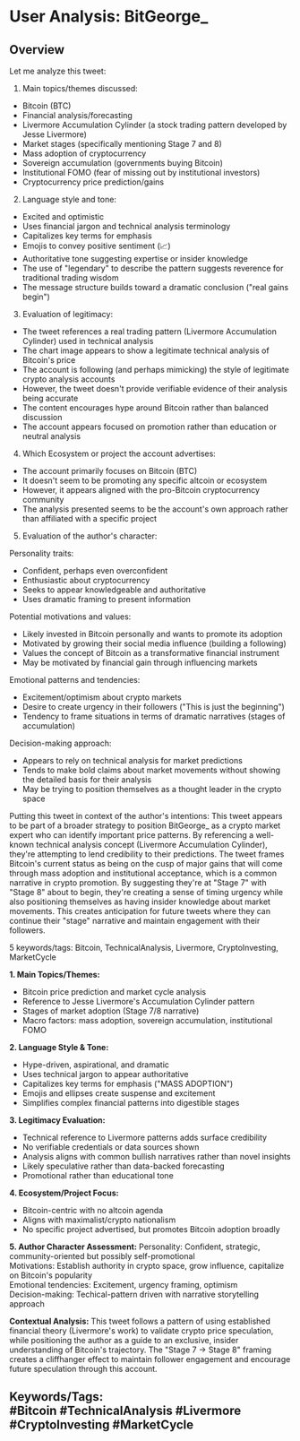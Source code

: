 # User Analysis: BitGeorge_

## Overview

<think>
Let me analyze this tweet:

1. Main topics/themes discussed:
- Bitcoin (BTC)
- Financial analysis/forecasting
- Livermore Accumulation Cylinder (a stock trading pattern developed by Jesse Livermore)
- Market stages (specifically mentioning Stage 7 and 8)
- Mass adoption of cryptocurrency
- Sovereign accumulation (governments buying Bitcoin)
- Institutional FOMO (fear of missing out by institutional investors)
- Cryptocurrency price prediction/gains

2. Language style and tone:
- Excited and optimistic
- Uses financial jargon and technical analysis terminology
- Capitalizes key terms for emphasis
- Emojis to convey positive sentiment (📈)
- Authoritative tone suggesting expertise or insider knowledge
- The use of "legendary" to describe the pattern suggests reverence for traditional trading wisdom
- The message structure builds toward a dramatic conclusion ("real gains begin")

3. Evaluation of legitimacy:
- The tweet references a real trading pattern (Livermore Accumulation Cylinder) used in technical analysis
- The chart image appears to show a legitimate technical analysis of Bitcoin's price
- The account is following (and perhaps mimicking) the style of legitimate crypto analysis accounts
- However, the tweet doesn't provide verifiable evidence of their analysis being accurate
- The content encourages hype around Bitcoin rather than balanced discussion
- The account appears focused on promotion rather than education or neutral analysis

4. Which Ecosystem or project the account advertises:
- The account primarily focuses on Bitcoin (BTC)
- It doesn't seem to be promoting any specific altcoin or ecosystem
- However, it appears aligned with the pro-Bitcoin cryptocurrency community
- The analysis presented seems to be the account's own approach rather than affiliated with a specific project

5. Evaluation of the author's character:

Personality traits:
- Confident, perhaps even overconfident
- Enthusiastic about cryptocurrency
- Seeks to appear knowledgeable and authoritative
- Uses dramatic framing to present information

Potential motivations and values:
- Likely invested in Bitcoin personally and wants to promote its adoption
- Motivated by growing their social media influence (building a following)
- Values the concept of Bitcoin as a transformative financial instrument
- May be motivated by financial gain through influencing markets

Emotional patterns and tendencies:
- Excitement/optimism about crypto markets
- Desire to create urgency in their followers ("This is just the beginning")
- Tendency to frame situations in terms of dramatic narratives (stages of accumulation)

Decision-making approach:
- Appears to rely on technical analysis for market predictions
- Tends to make bold claims about market movements without showing the detailed basis for their analysis
- May be trying to position themselves as a thought leader in the crypto space

Putting this tweet in context of the author's intentions:
This tweet appears to be part of a broader strategy to position BitGeorge_ as a crypto market expert who can identify important price patterns. By referencing a well-known technical analysis concept (Livermore Accumulation Cylinder), they're attempting to lend credibility to their predictions. The tweet frames Bitcoin's current status as being on the cusp of major gains that will come through mass adoption and institutional acceptance, which is a common narrative in crypto promotion. By suggesting they're at "Stage 7" with "Stage 8" about to begin, they're creating a sense of timing urgency while also positioning themselves as having insider knowledge about market movements. This creates anticipation for future tweets where they can continue their "stage" narrative and maintain engagement with their followers.

5 keywords/tags:
Bitcoin, TechnicalAnalysis, Livermore, CryptoInvesting, MarketCycle
</think>

**1. Main Topics/Themes:**
- Bitcoin price prediction and market cycle analysis
- Reference to Jesse Livermore's Accumulation Cylinder pattern
- Stages of market adoption (Stage 7/8 narrative)
- Macro factors: mass adoption, sovereign accumulation, institutional FOMO

**2. Language Style & Tone:**
- Hype-driven, aspirational, and dramatic
- Uses technical jargon to appear authoritative
- Capitalizes key terms for emphasis ("MASS ADOPTION")
- Emojis and ellipses create suspense and excitement
- Simplifies complex financial patterns into digestible stages

**3. Legitimacy Evaluation:**
- Technical reference to Livermore patterns adds surface credibility
- No verifiable credentials or data sources shown
- Analysis aligns with common bullish narratives rather than novel insights
- Likely speculative rather than data-backed forecasting
- Promotional rather than educational tone

**4. Ecosystem/Project Focus:**
- Bitcoin-centric with no altcoin agenda
- Aligns with maximalist/crypto nationalism
- No specific project advertised, but promotes Bitcoin adoption broadly

**5. Author Character Assessment:**
Personality: Confident, strategic, community-oriented but possibly self-promotional  
Motivations: Establish authority in crypto space, grow influence, capitalize on Bitcoin's popularity  
Emotional tendencies: Excitement, urgency framing, optimism  
Decision-making: Techical-pattern driven with narrative storytelling approach

**Contextual Analysis:**
This tweet follows a pattern of using established financial theory (Livermore's work) to validate crypto price speculation, while positioning the author as a guide to an exclusive, insider understanding of Bitcoin's trajectory. The "Stage 7 → Stage 8" framing creates a cliffhanger effect to maintain follower engagement and encourage future speculation through this account.

**Keywords/Tags:**  
#Bitcoin #TechnicalAnalysis #Livermore #CryptoInvesting #MarketCycle
---
